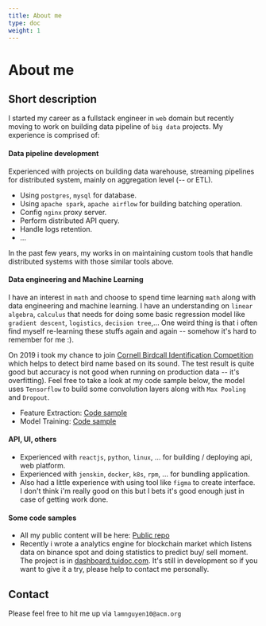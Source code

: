 ```yaml
---
title: About me
type: doc
weight: 1
---
```


# About me

## Short description

I started my career as a fullstack engineer in `web` domain but recently moving to work on building data pipeline of `big data` projects. My experience is comprised of:

#### Data pipeline development

Experienced with projects on building data warehouse, streaming pipelines for distributed system, mainly on aggregation level (-- or ETL).

- Using `postgres`, `mysql` for database.
- Using `apache spark`, `apache airflow` for building batching operation.
- Config `nginx` proxy server.
- Perform distributed API query.
- Handle logs retention.
- ...

In the past few years, my works in on maintaining custom tools that handle distributed systems with those similar tools above.

#### Data engineering and Machine Learning

I have an interest in `math` and choose to spend time learning `math` along with data engineering and machine learning. I have an understanding on `linear algebra`, `calculus` that needs for doing some basic regression model like `gradient descent`, `logistics`, `decision tree`,...  One weird thing is that i often find myself re-learning these stuffs again and again -- somehow it's hard to remember for me :).

On 2019 i took my chance to join [Cornell Birdcall Identification Competition](https://www.kaggle.com/competitions/birdsong-recognition) which helps to detect bird name based on its sound. The test result is quite good but accuracy is not good when running on production data -- it's overfitting). Feel free to take a look at my code sample below, the model uses `Tensorflow` to build some convolution layers along with `Max Pooling` and `Dropout`.

- Feature Extraction: [Code sample](https://www.kaggle.com/code/vibrat/cornell-bird-sounds-preprocessing?kernelSessionId=42232179)
- Model Training: [Code sample](https://www.kaggle.com/code/vibrat/cornell-bird-sounds-model-training?kernelSessionId=42777080)

#### API, UI, others

- Experienced with `reactjs`, `python`, `linux`, ... for building / deploying api, web platform.
- Experienced with `jenskin`, `docker`, `k8s`, `rpm`, ... for bundling application.
- Also had a little experience with using tool like `figma` to create interface. I don't think i'm really good on this but I bets it's good enough just in case of getting work done.

#### Some code samples

- All my public content will be here: [Public repo](https://github.com/Vibrat/vibrat-public)
- Recently i wrote a analytics engine for blockchain market which listens data on binance spot and doing statistics to predict buy/ sell moment. The project is in [dashboard.tuidoc.com](https://dashboard.tuidoc.com). It's still in development so if you want to give it a try, please help to contact me personally. 


## Contact

Please feel free to hit me up  via `lamnguyen10@acm.org`
